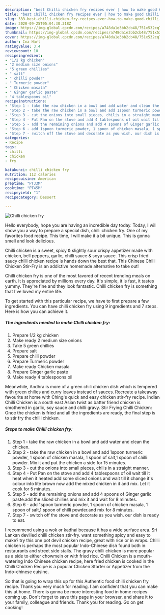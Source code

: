 ```yaml
---
description: "best Chilli chicken fry recipes ever | how to make good Chilli chicken fry"
title: "best Chilli chicken fry recipes ever | how to make good Chilli chicken fry"
slug: 333-best-chilli-chicken-fry-recipes-ever-how-to-make-good-chilli-chicken-fry
date: 2020-09-25T05:04:38.318Z
image: https://img-global.cpcdn.com/recipes/a748da1e3bb2cb48/751x532cq70/chilli-chicken-fry-recipe-main-photo.jpg
thumbnail: https://img-global.cpcdn.com/recipes/a748da1e3bb2cb48/751x532cq70/chilli-chicken-fry-recipe-main-photo.jpg
cover: https://img-global.cpcdn.com/recipes/a748da1e3bb2cb48/751x532cq70/chilli-chicken-fry-recipe-main-photo.jpg
author: Ina Hart
ratingvalue: 3.4
reviewcount: 10
recipeingredient:
- "1/2 kg chicken"
- "2 medium size onions"
- "5 green chillies"
- " salt"
- " chilli powder"
- " Turmeric powder"
- " Chicken masala"
- " Ginger garlic paste"
- "4 tablespoons oil"
recipeinstructions:
- "Step 1 - take the raw chicken in a bowl and add water and clean the chicken."
- "Step 2 - take the raw chicken in a bowl and add 1spoon turmeric powder, 1 spoon of chicken masala, 1 spoon of salt,1 spoon of chilli powder. Mix it and put the chicken a side for 15 minutes."
- "Step 3 - cut the onions into small pieces, chilis in a straight manner."
- "Step 4 - Put Pan on the stove and add 4 tablespoons of oil wait till it heat when it heated add some sliced onions and wait till it change it&#39;s colour into lite brown now add the mixed chicken in it and mix. Let it cook for 5 minutes."
- "Step 5 - add the remaining onions and add 4 spoons of Ginger garlic paste.add the sliced chillies and mix it and wait for 8 minutes."
- "Step 6 - add 1spoon turmeric powder, 1 spoon of chicken masala, 1 spoon of salt,1 spoon of chilli powder.and mix for 8 minutes."
- "Step 7 - switch off the stove and decorate as you wish. our dish is ready to eat."
categories:
- Recipe
tags:
- chilli
- chicken
- fry

katakunci: chilli chicken fry 
nutrition: 112 calories
recipecuisine: American
preptime: "PT33M"
cooktime: "PT45M"
recipeyield: "1"
recipecategory: Dessert

---
```



![Chilli chicken fry](https://img-global.cpcdn.com/recipes/a748da1e3bb2cb48/751x532cq70/chilli-chicken-fry-recipe-main-photo.jpg)

Hello everybody, hope you are having an incredible day today. Today, I will show you a way to prepare a special dish, chilli chicken fry. One of my favorites food recipe. This time, I will make it a bit unique. This is gonna smell and look delicious.

Chilli chicken is a sweet, spicy &amp; slightly sour crispy appetizer made with chicken, bell peppers, garlic, chilli sauce &amp; soya sauce. This crisp fried saucy chilli chicken recipe is hands down the best that. This Chinese Chilli Chicken Stir-Fry is an addictive homemade alternative to take out!

Chilli chicken fry is one of the most favored of recent trending meals on earth. It is appreciated by millions every day. It's simple, it is fast, it tastes yummy. They're fine and they look fantastic. Chilli chicken fry is something that I've loved my entire life.


To get started with this particular recipe, we have to first prepare a few ingredients. You can have chilli chicken fry using 9 ingredients and 7 steps. Here is how you can achieve it.

<!--inarticleads1-->

##### The ingredients needed to make Chilli chicken fry:

1. Prepare 1/2 kg chicken
1. Make ready 2 medium size onions
1. Take 5 green chillies
1. Prepare  salt
1. Prepare  chilli powder
1. Prepare  Turmeric powder
1. Make ready  Chicken masala
1. Prepare  Ginger garlic paste
1. Make ready 4 tablespoons oil


Meanwhile, Andhra is more of a green chili chicken dish which is tempered with green chilies and curry leaves instead of sauces. Recreate a takeaway favourite at home with Ching&#39;s quick and easy chicken stir-fry recipe. Indian Chilli Chicken is a south east Asian twist as batter friend chicken is smothered in garlic, soy sauce and chilli gravy. Stir Frying Chilli Chicken: Once the chicken is fried and all the ingredients are ready, the final step is to stir fry the chilli chicken. 

<!--inarticleads2-->

##### Steps to make Chilli chicken fry:

1. Step 1 - take the raw chicken in a bowl and add water and clean the chicken.
1. Step 2 - take the raw chicken in a bowl and add 1spoon turmeric powder, 1 spoon of chicken masala, 1 spoon of salt,1 spoon of chilli powder. Mix it and put the chicken a side for 15 minutes.
1. Step 3 - cut the onions into small pieces, chilis in a straight manner.
1. Step 4 - Put Pan on the stove and add 4 tablespoons of oil wait till it heat when it heated add some sliced onions and wait till it change it&#39;s colour into lite brown now add the mixed chicken in it and mix. Let it cook for 5 minutes.
1. Step 5 - add the remaining onions and add 4 spoons of Ginger garlic paste.add the sliced chillies and mix it and wait for 8 minutes.
1. Step 6 - add 1spoon turmeric powder, 1 spoon of chicken masala, 1 spoon of salt,1 spoon of chilli powder.and mix for 8 minutes.
1. Step 7 - switch off the stove and decorate as you wish. our dish is ready to eat.


I recommend using a wok or kadhai because it has a wide surface area. Sri Lankan devilled chilli chicken stir-fry. want something spicy and easy to make? try this one pot devil chicken recipe, great with rice or in wraps. Chilli chicken is perhaps the most popular Indo-Chinese dish found both in restaurants and street side stalls. The gravy chilli chicken is more popular as a side to either chowmein or with fried rice. Chilli Chicken is a mouth-watering Indo Chinese chicken recipe, here fried chicken is cooked in the Chilli Chicken Recipe is a popular Chicken Starter or Appetizer from the Indo-chinese cuisine. 

So that is going to wrap this up for this Authentic food chilli chicken fry recipe. Thank you very much for reading. I am confident that you can make this at home. There is gonna be more interesting food in home recipes coming up. Don't forget to save this page in your browser, and share it to your family, colleague and friends. Thank you for reading. Go on get cooking!
